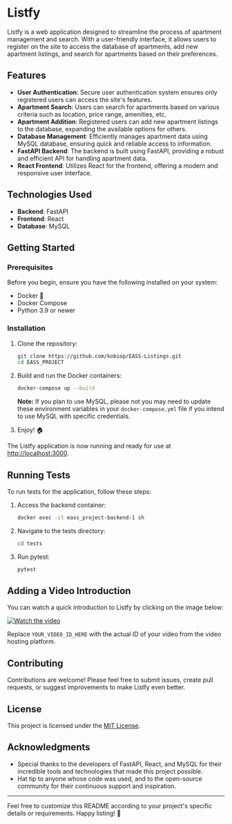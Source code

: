 # Listfy

Listfy is a web application designed to streamline the process of apartment management and search. With a user-friendly interface, it allows users to register on the site to access the database of apartments, add new apartment listings, and search for apartments based on their preferences.

## Features

- **User Authentication**: Secure user authentication system ensures only registered users can access the site's features.
- **Apartment Search**: Users can search for apartments based on various criteria such as location, price range, amenities, etc.
- **Apartment Addition**: Registered users can add new apartment listings to the database, expanding the available options for others.
- **Database Management**: Efficiently manages apartment data using MySQL database, ensuring quick and reliable access to information.
- **FastAPI Backend**: The backend is built using FastAPI, providing a robust and efficient API for handling apartment data.
- **React Frontend**: Utilizes React for the frontend, offering a modern and responsive user interface.

## Technologies Used

- **Backend**: FastAPI
- **Frontend**: React
- **Database**: MySQL

## Getting Started

### Prerequisites

Before you begin, ensure you have the following installed on your system:

- Docker 🐋
- Docker Compose
- Python 3.9 or newer

### Installation

1. Clone the repository:

   ```bash
   git clone https://github.com/kobiop/EASS-Listings.git
   cd EASS_PROJECT
   ```

2. Build and run the Docker containers:

   ```bash
   docker-compose up --build
   ```

   **Note:** If you plan to use MySQL, please not you may need to update these environment variables in your `docker-compose.yml` file if you intend to use MySQL with specific credentials.

3. Enjoy! 🏠

The Listfy application is now running and ready for use at [http://localhost:3000](http://localhost:3000).

## Running Tests

To run tests for the application, follow these steps:

1. Access the backend container:

   ```bash
   docker exec -it eass_project-backend-1 sh
   ```

2. Navigate to the tests directory:

   ```bash
   cd tests
   ```

3. Run pytest:

   ```bash
   pytest
   ```

## Adding a Video Introduction

You can watch a quick introduction to Listfy by clicking on the image below:

[![Watch the video](https://img.youtube.com/vi/YOUR_VIDEO_ID_HERE/0.jpg)](https://www.youtube.com/watch?v=YOUR_VIDEO_ID_HERE)

Replace `YOUR_VIDEO_ID_HERE` with the actual ID of your video from the video hosting platform.

## Contributing

Contributions are welcome! Please feel free to submit issues, create pull requests, or suggest improvements to make Listfy even better.

## License

This project is licensed under the [MIT License](LICENSE).

## Acknowledgments

- Special thanks to the developers of FastAPI, React, and MySQL for their incredible tools and technologies that made this project possible.
- Hat tip to anyone whose code was used, and to the open-source community for their continuous support and inspiration.

---

Feel free to customize this README according to your project's specific details or requirements. Happy listing! 🏢
